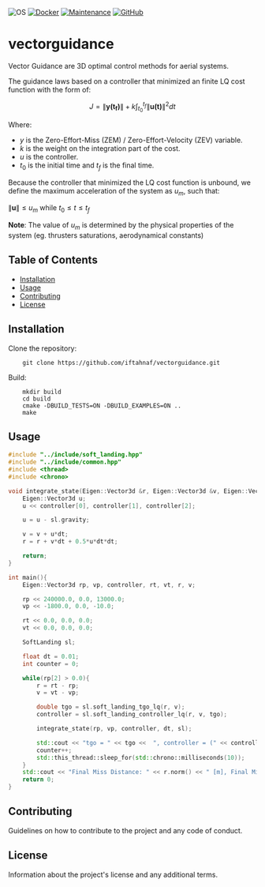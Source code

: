 ![OS](https://img.shields.io/badge/OS-Linux-red?style=flat&logo=linux)
[![Docker](https://img.shields.io/badge/Docker-available-green.svg?style=flat&logo=docker)](https://github.com/emalderson/ThePhish/tree/master/docker)
[![Maintenance](https://img.shields.io/badge/Maintained-yes-green.svg)](https://github.com/iftahnaf/vectorguidance)
[![GitHub](https://img.shields.io/github/license/iftahnaf/vectorguidance)](https://github.com/iftahnaf/vectorguidance/blob/main/LICENSE)

# vectorguidance

Vector Guidance are 3D optimal control methods for aerial systems.

The guidance laws based on a controller that minimized an finite LQ cost function with the form of:

$$ J = \|\mathbf{y(t_f)}\| + k \int_{t_0}^{t_f} \|\mathbf{u(t)}\|^2 dt $$

Where:
- $y$ is the Zero-Effort-Miss (ZEM) / Zero-Effort-Velocity (ZEV) variable.
- $k$ is the weight on the integration part of the cost.
- $u$ is the controller.
- $t_0$ is the initial time and $t_f$ is the final time.

Because the controller that minimized the LQ cost function is unbound, we define the maximum acceleration of the system as $u_m$, such that:

$\|\mathbf{u}\| \leq u_m$ while $t_0 \leq t \leq t_f$

**Note**: The value of $u_m$ is determined by the physical properties of the system (eg. thrusters saturations, aerodynamical constants)

## Table of Contents

- [Installation](#installation)
- [Usage](#usage)
- [Contributing](#contributing)
- [License](#license)

## Installation
Clone the repository:

        git clone https://github.com/iftahnaf/vectorguidance.git

Build:

        mkdir build
        cd build
        cmake -DBUILD_TESTS=ON -DBUILD_EXAMPLES=ON ..
        make

## Usage

```cpp
#include "../include/soft_landing.hpp"
#include "../include/common.hpp"
#include <thread>
#include <chrono>

void integrate_state(Eigen::Vector3d &r, Eigen::Vector3d &v, Eigen::Vector3d &controller, double dt, SoftLanding &sl){
    Eigen::Vector3d u;
    u << controller[0], controller[1], controller[2];

    u = u - sl.gravity;

    v = v + u*dt;
    r = r + v*dt + 0.5*u*dt*dt;

    return;
}

int main(){
    Eigen::Vector3d rp, vp, controller, rt, vt, r, v;

    rp << 240000.0, 0.0, 13000.0;
    vp << -1800.0, 0.0, -10.0;

    rt << 0.0, 0.0, 0.0;
    vt << 0.0, 0.0, 0.0;

    SoftLanding sl;

    float dt = 0.01;
    int counter = 0;

    while(rp[2] > 0.0){
        r = rt - rp;
        v = vt - vp;

        double tgo = sl.soft_landing_tgo_lq(r, v);
        controller = sl.soft_landing_controller_lq(r, v, tgo);

        integrate_state(rp, vp, controller, dt, sl);

        std::cout << "tgo = " << tgo <<  ", controller = (" << controller[0] << ", " << controller[1] << ", " << controller[2] << "), r = (" << rp[0] << ", " << rp[1] << ", " << rp[2] << "), v = (" << vp[0] << ", " << vp[1] << ", " << vp[2] << ")" << std::endl;
        counter++;
        std::this_thread::sleep_for(std::chrono::milliseconds(10));
    }
    std::cout << "Final Miss Distance: " << r.norm() << " [m], Final Miss Velocity: " << v.norm() << " [m/s], Total Time: " << counter * dt << " [s]"<< std::endl;
    return 0;
}
```

## Contributing

Guidelines on how to contribute to the project and any code of conduct.

## License

Information about the project's license and any additional terms.
